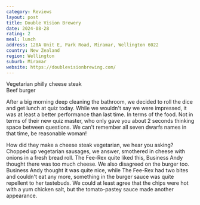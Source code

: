 ```yaml
---
category: Reviews
layout: post
title: Double Vision Brewery
date: 2024-08-28
rating: 2
meal: lunch
address: 128A Unit E, Park Road, Miramar, Wellington 6022
country: New Zealand
region: Wellington
suburb: Miramar
website: https://doublevisionbrewing.com/
---
```

Vegetarian philly cheese steak  
Beef burger  

After a big morning deep cleaning the bathroom, we decided to roll the dice and get lunch at quiz today. While we wouldn't say we were impressed, it was at least a better performance than last time. In terms of the food. Not in terms of their new quiz master, who only gave you about 2 seconds thinking space between questions. We can't remember all seven dwarfs names in that time, be reasonable woman! 

How did they make a cheese steak vegetarian, we hear you asking? Chopped up vegetarian sausages, we answer, smothered in cheese with onions in a fresh bread roll. The Fee-Rex quite liked this, Business Andy thought there was too much cheese. We also disagreed on the burger too. Business Andy thought it was quite nice, while The Fee-Rex had two bites and couldn't eat any more, something in the burger sauce was quite repellent to her tastebuds. We could at least agree that the chips were hot with a yum chicken salt, but the tomato-pastey sauce made another appearance. 
